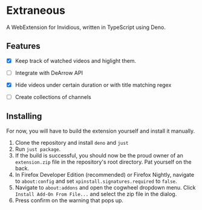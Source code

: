 # Extraneous
A WebExtension for Invidious, written in TypeScript using Deno.

## Features
- [x] Keep track of watched videos and higlight them.
- [ ] Integrate with DeArrow API
- [x] Hide videos under certain duration or with title matching regex
- [ ] Create collections of channels


## Installing
For now, you will have to build the extension yourself and install it manually.

1. Clone the repository and install ``deno`` and ``just``
2. Run ``just package``.
3. If the build is successful, you should now be the proud owner of an ``extension.zip`` file in the repository's root directory. Pat yourself on the back.
4. In Firefox Developer Edition (recommended) or Firefox Nightly, navigate to ``about:config`` and set ``xpinstall.signatures.required`` to ``false``.
5. Navigate to ``about:addons`` and open the cogwheel dropdown menu. Click ``Install Add-On From File...`` and select the zip file in the dialog.
6. Press confirm on the warning that pops up.
